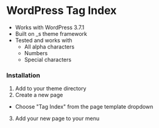 WordPress Tag Index
===

+ Works with WordPress 3.7.1
+ Built on _s theme framework
+ Tested and works with
  + All alpha characters
  + Numbers
  + Special characters

### Installation
1. Add to your theme directory
2. Create a new page
  + Choose "Tag Index" from the page template dropdown
3. Add your new page to your menu